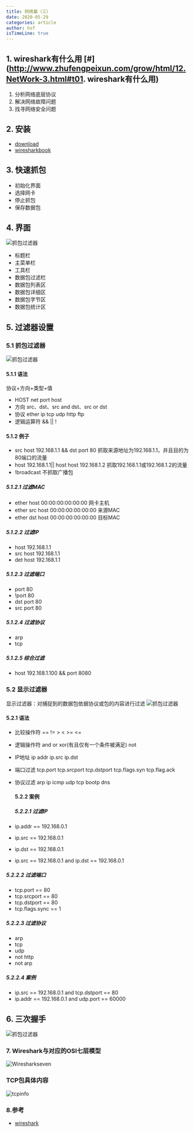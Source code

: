 ```yaml
---
title: 网络篇（三）
date: 2020-05-29
categories: article
author: hsf
isTimeLine: true
---
```


## 1. wireshark有什么用 [#](http://www.zhufengpeixun.com/grow/html/12.NetWork-3.html#t01. wireshark有什么用)

1. 分析网络底层协议
2. 解决网络故障问题
3. 找寻网络安全问题

## 2. 安装

- [download](https://www.wireshark.org/download.html)
- [wiresharkbook](http://wiresharkbook.com/)

## 3. 快速抓包

- 初始化界面
- 选择网卡
- 停止抓包
- 保存数据包

## 4. 界面

![抓包过滤器](http://img.zhufengpeixun.cn/wiresharklayout.png)

- 标题栏
- 主菜单栏
- 工具栏
- 数据包过滤栏
- 数据包列表区
- 数据包详细区
- 数据包字节区
- 数据包统计区

## 5. 过滤器设置

### 5.1 抓包过滤器

![抓包过滤器](http://img.zhufengpeixun.cn/wireshareprotocal.jpg)

#### 5.1.1 语法

协议+方向+类型+值

- HOST net port host
- 方向 src、dst、src and dst、src or dst
- 协议 ether ip tcp udp http ftp
- 逻辑运算符 && || !

#### 5.1.2 例子

- src host 192.168.1.1 && dst port 80 抓取来源地址为192.168.1.1，并且目的为80端口的流量
- host 192.168.1.1|| host host 192.168.1.2 抓取192.168.1.1或192.168.1.2的流量
- !broadcast 不抓取广播包

##### 5.1.2.1 过滤MAC

- ether host 00:00:00:00:00:00 网卡主机
- ether src host 00:00:00:00:00:00 来源MAC
- ether dst host 00:00:00:00:00:00 目标MAC

##### 5.1.2.2 过滤IP

- host 192.168.1.1
- src host 192.168.1.1
- det host 192.168.1.1

##### 5.1.2.3 过滤端口

- port 80
- !port 80
- dst port 80
- src port 80

##### 5.1.2.4 过滤协议

- arp
- tcp

##### 5.1.2.5 综合过滤

- host 192.168.1.100 && port 8080

### 5.2 显示过滤器

显示过滤器：对捕捉到的数据包依据协议或包的内容进行过滤 ![抓包过滤器](http://img.zhufengpeixun.cn/wireshareshow.jpg)

#### 5.2.1 语法

- 比较操作符 == != > < >= <=

- 逻辑操作符 and or xor(有且仅有一个条件被满足) not

- IP地址 ip addr ip.src ip.dst

- 端口过滤 tcp.port tcp.srcport tcp.dstport tcp.flags.syn tcp.flag.ack

- 协议过滤 arp ip icmp udp tcp bootp dns

  #### 5.2.2 案例

  ##### 5.2.2.1 过滤IP

- ip.addr == 192.168.0.1

- ip.src == 192.168.0.1

- ip.dst == 192.168.0.1

- ip.src == 192.168.0.1 and ip.dst == 192.168.0.1

##### 5.2.2.2 过滤端口

- tcp.port == 80
- tcp.srcport == 80
- tcp.dstport == 80
- tcp.flags.sync == 1

##### 5.2.2.3 过滤协议

- arp
- tcp
- udp
- not http
- not arp

##### 5.2.2.4 案例

- ip.src == 192.168.0.1 and tcp.dstport == 80
- ip.addr == 192.168.0.1 and udp.port == 60000

## 6. 三次握手

![抓包过滤器](http://img.zhufengpeixun.cn/tcpconnect.png)

### 7. Wireshark与对应的OSI七层模型

![Wiresharkseven](http://img.zhufengpeixun.cn/Wiresharkseven.jpg)

### TCP包具体内容

![tcpinfo](http://img.zhufengpeixun.cn/tcpinfo.jpg)

### 8.参考

- [wireshark](https://www.cnblogs.com/TankXiao/archive/2012/10/10/2711777.html)
